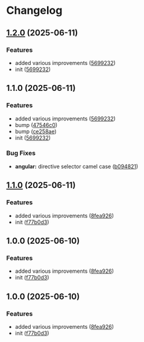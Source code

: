 # Changelog

## [1.2.0](https://github.com/OGS-GmbH/linter/compare/v1.1.0...v1.2.0) (2025-06-11)


### Features

* added various improvements ([5699232](https://github.com/OGS-GmbH/linter/commit/56992320e7838339a13015bf90c598b640cbe510))
* init ([5699232](https://github.com/OGS-GmbH/linter/commit/56992320e7838339a13015bf90c598b640cbe510))

## 1.1.0 (2025-06-11)


### Features

* added various improvements ([5699232](https://github.com/OGS-GmbH/linter/commit/56992320e7838339a13015bf90c598b640cbe510))
* bump ([47546c0](https://github.com/OGS-GmbH/linter/commit/47546c08ed7f0c2644eac68b17b934bc2c9077b1))
* bump ([ce258ae](https://github.com/OGS-GmbH/linter/commit/ce258ae576c13d81616928f369cd140a2ad397da))
* init ([5699232](https://github.com/OGS-GmbH/linter/commit/56992320e7838339a13015bf90c598b640cbe510))


### Bug Fixes

* **angular:** directive selector camel case ([b094821](https://github.com/OGS-GmbH/linter/commit/b09482138d484fa80bde62c0064103304f4c10aa))

## [1.1.0](https://github.com/OGS-GmbH/linter/compare/linter-v1.0.0...linter-v1.1.0) (2025-06-11)


### Features

* added various improvements ([8fea926](https://github.com/OGS-GmbH/linter/commit/8fea92639bd4690135d90999b14dd6b33982f32d))
* init ([f77b0d3](https://github.com/OGS-GmbH/linter/commit/f77b0d393db3bff11c8667cd00a38ebc0639c482))

## 1.0.0 (2025-06-10)


### Features

* added various improvements ([8fea926](https://github.com/OGS-GmbH/linter/commit/8fea92639bd4690135d90999b14dd6b33982f32d))
* init ([f77b0d3](https://github.com/OGS-GmbH/linter/commit/f77b0d393db3bff11c8667cd00a38ebc0639c482))

## 1.0.0 (2025-06-10)


### Features

* added various improvements ([8fea926](https://github.com/OGS-GmbH/linter/commit/8fea92639bd4690135d90999b14dd6b33982f32d))
* init ([f77b0d3](https://github.com/OGS-GmbH/linter/commit/f77b0d393db3bff11c8667cd00a38ebc0639c482))
